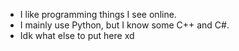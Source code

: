- I like programming things I see online.
- I mainly use Python, but I know some C++ and C#.
- Idk what else to put here xd
<!---
A4molaxd/A4molaxd is a ✨ special ✨ repository because its `README.md` (this file) appears on your GitHub profile.
You can click the Preview link to take a look at your changes.
--->
